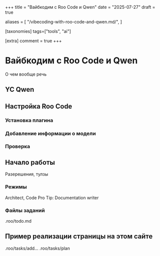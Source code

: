 +++
title = "Вайбкодим с Roo Code и Qwen"
date = "2025-07-27"
draft = true

aliases = [
    "/vibecoding-with-roo-code-and-qwen.md/",
]

[taxonomies]
tags=["tools", "ai"]

[extra]
comment = true
+++

# Вайбкодим с Roo Code и Qwen

О чем вообще речь

## YC Qwen

## Настройка Roo Code

### Установка плагина

### Добавление информации о модели

### Проверка

## Начало работы

Разерешения, тулзы

### Режимы

Architect, Code
Pro Tip: Documentation writer

### Файлы заданий

.roo/todo.md

## Пример реализации страницы на этом сайте

.roo/tasks/add...
.roo/tasks/plan

